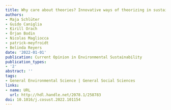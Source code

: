 ```yaml
---
title: Why care about theories? Innovative ways of theorizing in sustainability science
authors:
- Maja Schlüter
- Guido Caniglia
- Kirill Orach
- Örjan Bodin
- Nicolas Magliocca
- patrick-meyfroidt
- Belinda Reyers
date: '2022-01-01'
publication: Current Opinion in Environmental Sustainability
publication_types:
- '2'
abstract: ''
tags:
- General Environmental Science | General Social Sciences
links:
- name: URL
  url: http://hdl.handle.net/2078.1/258783
doi: 10.1016/j.cosust.2022.101154
---
```

